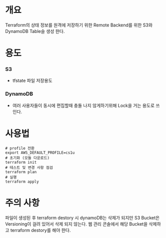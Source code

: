 # 개요
Terraform의 상태 정보를 원격에 저장하기 위한 Remote Backend를 위한
S3와 DynamoDB Table슬 생성 한다.

# 용도
### S3
- tfstate 파일 저장용도
### DynamoDB
- 여러 사용자들이 동시에 편집할때 충돌 나지 않게하기위해 Lock을 거는 용도로 쓰인다.

# 사용법
```
# profile 전환
export AWS_DEFAULT_PROFILE=cs1u
# 초기화 (모듈 다운로드)
terraform init
# 테스트 및 변경 사항 점검
terraform plan
# 실행
terraform apply
```

# 주의 사항
파일이 생성된 후 terraform destory 시 dynamoDB는 삭제가 되지만 S3 Bucket은 Versioning이 걸려 있어서 삭제 되지 않는다.
웹 관리 콘솔에서 해당 Bucket을 삭제하고 terraform destory를 해야 한다.